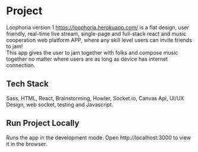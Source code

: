 # Project

Loophoria version 1 https://loophoria.herokuapp.com/ is a flat design, user friendly, real-time live stream, single-page and full-stack react  and music cooperation web platform APP, where any skill level users can invite friends to jam!  
This app gives the user to jam together with folks and compose music together no matter where users are as long as device has internet connection.

## Tech Stack

 Sass, HTML, React,  Brainstorming, Howler, Socket.io, Canvas Api, UI/UX Design, web socket, testing and Javascript.

## Run Project Locally

Runs the app in the development mode.
Open http://localhost:3000 to view it in the browser.
